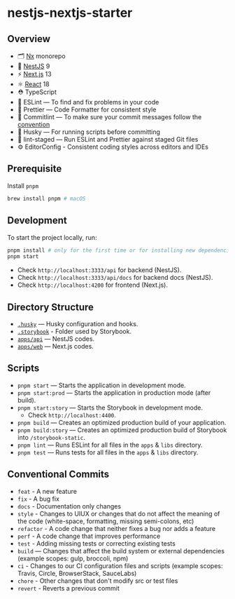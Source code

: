 # nestjs-nextjs-starter

## Overview

- 🗂 [Nx](https://nx.dev/) monorepo
- 🚀 [NestJS](https://nestjs.com/) 9
- ⚡️ [Next.js](https://nextjs.org/) 13
- ⚛️ [React](https://beta.reactjs.org/) 18
- ⛑ TypeScript
- 📏 ESLint — To find and fix problems in your code
- 💖 Prettier — Code Formatter for consistent style
- 🚓 Commitlint — To make sure your commit messages follow the [convention](https://github.com/conventional-changelog/commitlint/tree/master/%40commitlint/config-conventional)
- 🐶 Husky — For running scripts before committing
- 🚫 lint-staged — Run ESLint and Prettier against staged Git files
- ⚙️ EditorConfig - Consistent coding styles across editors and IDEs

## Prerequisite

Install `pnpm`

```bash
brew install pnpm # macOS
```

## Development

To start the project locally, run:

```bash
pnpm install # only for the first time or for installing new dependencies
pnpm start
```

- Check `http://localhost:3333/api` for backend (NestJS).
- Check `http://localhost:3333/api/docs` for backend docs (NestJS).
- Check `http://localhost:4200` for frontend (Next.js).

## Directory Structure

- [`.husky`](.husky) — Husky configuration and hooks.
- [`.storybook`](.storybook) - Folder used by Storybook.
- [`apps/api`](./apps/api) — NestJS codes.
- [`apps/web`](./apps/web) — Next.js codes.

## Scripts

- `pnpm start` — Starts the application in development mode.
- `pnpm start:prod` — Starts the application in production mode (after build).
- `pnpm start:story` — Starts the Storybook in development mode.
  - Check `http://localhost:4400`.
- `pnpm build` — Creates an optimized production build of your application.
- `pnpm build:story` — Creates an optimized production build of Storybook into `/storybook-static`.
- `pnpm lint` — Runs ESLint for all files in the `apps` & `libs` directory.
- `pnpm test` — Runs tests for all files in the `apps` & `libs` directory.

## Conventional Commits

- `feat` - A new feature
- `fix` - A bug fix
- `docs` - Documentation only changes
- `style` - Changes to UIUX or changes that do not affect the meaning of the code (white-space, formatting, missing semi-colons, etc)
- `refactor` - A code change that neither fixes a bug nor adds a feature
- `perf` - A code change that improves performance
- `test` - Adding missing tests or correcting existing tests
- `build` — Changes that affect the build system or external dependencies (example scopes: gulp, broccoli, npm)
- `ci` - Changes to our CI configuration files and scripts (example scopes: Travis, Circle, BrowserStack, SauceLabs)
- `chore` - Other changes that don't modify src or test files
- `revert` - Reverts a previous commit
